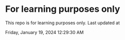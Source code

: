# For learning purposes only
This repo is for learning purposes only.
Last updated at

Friday, January 19, 2024 12:29:30 AM

